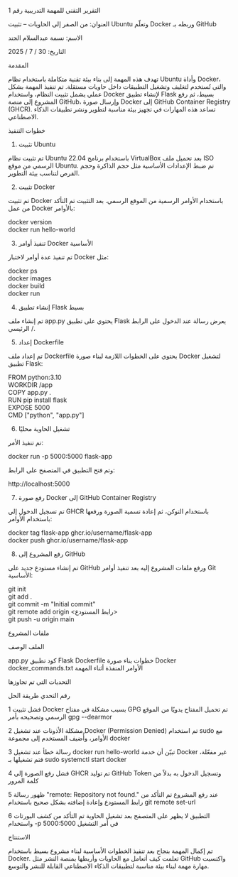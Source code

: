 التقرير التقني للمهمة التدريبية رقم 1

العنوان: من الصفر إلى الحاويات – تثبيت Ubuntu وتعلّم Docker وربطه بـ GitHub

الاسم: نسمة عبدالسلام الجند 

التاريخ: 30 / 7 / 2025


 المقدمة

تهدف هذه المهمة إلى بناء بيئة تقنية متكاملة باستخدام نظام Ubuntu وأداة Docker، والتي تُستخدم لتغليف وتشغيل التطبيقات داخل حاويات مستقلة.
تم تنفيذ المهمة بشكل عملي يشمل تثبيت النظام، واستخدام Docker لإنشاء تطبيق Flask بسيط، ثم رفع المشروع إلى منصة GitHub، وإرسال صورة Docker إلى GitHub Container Registry (GHCR).
تساعد هذه المهارات في تجهيز بيئة مناسبة لتطوير ونشر تطبيقات الذكاء الاصطناعي.

  خطوات التنفيذ

1. تثبيت Ubuntu

تم تثبيت نظام Ubuntu 22.04 باستخدام برنامج VirtualBox بعد تحميل ملف ISO الرسمي من موقع Ubuntu.
تم ضبط الإعدادات الأساسية مثل حجم الذاكرة وحجم القرص لتناسب بيئة التطوير.


2. تثبيت Docker

تم تثبيت Docker باستخدام الأوامر الرسمية من الموقع الرسمي.
بعد التثبيت تم التأكد من عمل Docker بالأوامر:

docker version  
docker run hello-world



3. تنفيذ أوامر Docker الأساسية

تم تنفيذ عدة أوامر لاختبار Docker مثل:

docker ps  
docker images  
docker build  
docker run



4. إنشاء تطبيق Flask بسيط

تم إنشاء ملف app.py يحتوي على تطبيق Flask يعرض رسالة عند الدخول على الرابط الرئيسي /.



5. إعداد Dockerfile

تم إعداد ملف Dockerfile يحتوي على الخطوات اللازمة لبناء صورة Docker لتشغيل تطبيق Flask:

FROM python:3.10  
WORKDIR /app  
COPY app.py .  
RUN pip install flask  
EXPOSE 5000  
CMD ["python", "app.py"]



6. تشغيل الحاوية محليًا

تم تنفيذ الأمر:

docker run -p 5000:5000 flask-app

وتم فتح التطبيق في المتصفح على الرابط:

http://localhost:5000


7. رفع صورة Docker إلى GitHub Container Registry

تم تسجيل الدخول إلى GHCR باستخدام التوكن، ثم إعادة تسمية الصورة ورفعها باستخدام الأوامر:

docker tag flask-app ghcr.io/username/flask-app  
docker push ghcr.io/username/flask-app


8. رفع المشروع إلى GitHub

تم إنشاء مستودع جديد على GitHub ورفع ملفات المشروع إليه بعد تنفيذ أوامر Git الأساسية:

git init  
git add .  
git commit -m "Initial commit"  
git remote add origin <رابط المستودع>  
git push -u origin main


ملفات المشروع

الملف	الوصف

app.py	كود تطبيق Flask
Dockerfile	خطوات بناء صورة Docker
docker_commands.txt	الأوامر المنفذة أثناء المهمة



 التحديات التي تم تجاوزها

رقم	التحدي	طريقة الحل

1	فشل تثبيت Docker بسبب مشكلة في مفتاح GPG	تم تحميل المفتاح يدويًا من الموقع الرسمي وتصحيحه بأمر gpg --dearmor

2	مشكلة الأذونات عند تشغيل Docker (Permission Denied)	تم استخدام sudo مع الأوامر، وأُضيف المستخدم إلى مجموعة docker

3	رسالة خطأ عند تشغيل docker run hello-world	تبيّن أن خدمة Docker غير مفعّلة، فتم تشغيلها بـ sudo systemctl start docker

4	فشل رفع الصورة إلى GHCR	تم توليد GitHub Token وتسجيل الدخول به بدلاً من كلمة المرور

5	ظهور رسالة "remote: Repository not found." عند رفع المشروع	تم التأكد من رابط المستودع وإعادة إضافته بشكل صحيح باستخدام git remote set-url

6	التطبيق لا يظهر على المتصفح بعد تشغيل الحاوية	تم التأكد من كشف البورتات واستخدام -p 5000:5000 في أمر التشغيل



 الاستنتاج

تم إكمال المهمة بنجاح بعد تنفيذ الخطوات الأساسية لبناء مشروع بسيط باستخدام Docker.
تعلمت كيف أتعامل مع الحاويات وأربطها بمنصة النشر مثل GitHub  واكتسبت مهارة مهمة لبناء بيئة مناسبة لتطبيقات الذكاء الاصطناعي القابلة للنشر والتوسع.
